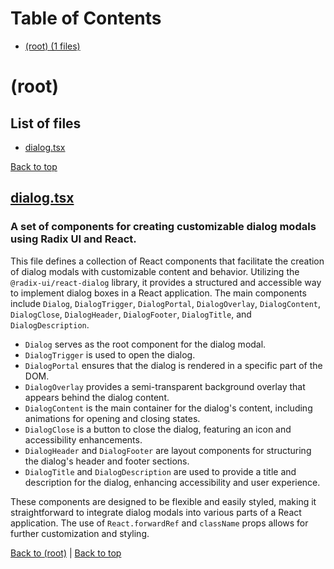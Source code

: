# Table of Contents

- [(root) (1 files)](#root)
# (root)

## List of files

- [dialog.tsx](#dialogtsx)

[Back to top](#table-of-contents)

## [dialog.tsx](dialog.tsx)

### A set of components for creating customizable dialog modals using Radix UI and React.

This file defines a collection of React components that facilitate the creation of dialog modals with customizable content and behavior. Utilizing the `@radix-ui/react-dialog` library, it provides a structured and accessible way to implement dialog boxes in a React application. The main components include `Dialog`, `DialogTrigger`, `DialogPortal`, `DialogOverlay`, `DialogContent`, `DialogClose`, `DialogHeader`, `DialogFooter`, `DialogTitle`, and `DialogDescription`.

- `Dialog` serves as the root component for the dialog modal.
- `DialogTrigger` is used to open the dialog.
- `DialogPortal` ensures that the dialog is rendered in a specific part of the DOM.
- `DialogOverlay` provides a semi-transparent background overlay that appears behind the dialog content.
- `DialogContent` is the main container for the dialog's content, including animations for opening and closing states.
- `DialogClose` is a button to close the dialog, featuring an icon and accessibility enhancements.
- `DialogHeader` and `DialogFooter` are layout components for structuring the dialog's header and footer sections.
- `DialogTitle` and `DialogDescription` are used to provide a title and description for the dialog, enhancing accessibility and user experience.

These components are designed to be flexible and easily styled, making it straightforward to integrate dialog modals into various parts of a React application. The use of `React.forwardRef` and `className` props allows for further customization and styling.

[Back to (root)](#root) | [Back to top](#table-of-contents)

